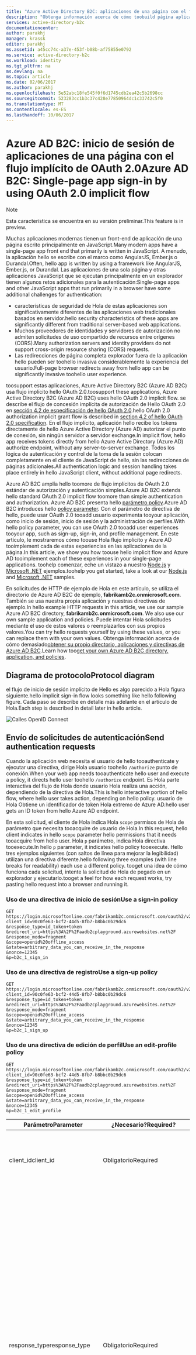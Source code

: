 ```yaml
---
title: "Azure Active Directory B2C: aplicaciones de una página con el flujo implícito | Microsoft Docs"
description: "Obtenga información acerca de cómo toobuild página aplicaciones directamente mediante el uso de OAuth 2.0 implícita fluyen con Azure Active Directory B2C."
services: active-directory-b2c
documentationcenter: 
author: parakhj
manager: krassk
editor: parakhj
ms.assetid: a45cc74c-a37e-453f-b08b-af75855e0792
ms.service: active-directory-b2c
ms.workload: identity
ms.tgt_pltfrm: na
ms.devlang: na
ms.topic: article
ms.date: 02/06/2017
ms.author: parakhj
ms.openlocfilehash: 5e52abc18fe545f0f6d1745cdb2ea42c5b2698cc
ms.sourcegitcommit: 523283cc1b3c37c428e77850964dc1c33742c5f0
ms.translationtype: MT
ms.contentlocale: es-ES
ms.lasthandoff: 10/06/2017
---
```

# <a name="azure-ad-b2c-single-page-app-sign-in-by-using-oauth-20-implicit-flow"></a><span data-ttu-id="51b66-103">Azure AD B2C: inicio de sesión de aplicaciones de una página con el flujo implícito de OAuth 2.0</span><span class="sxs-lookup"><span data-stu-id="51b66-103">Azure AD B2C: Single-page app sign-in by using OAuth 2.0 implicit flow</span></span>

> [!NOTE]
> <span data-ttu-id="51b66-104">Esta característica se encuentra en su versión preliminar.</span><span class="sxs-lookup"><span data-stu-id="51b66-104">This feature is in preview.</span></span>
> 

<span data-ttu-id="51b66-105">Muchas aplicaciones modernas tienen un front-end de aplicación de una página escrito principalmente en JavaScript.</span><span class="sxs-lookup"><span data-stu-id="51b66-105">Many modern apps have a single-page app front end that primarily is written in JavaScript.</span></span> <span data-ttu-id="51b66-106">A menudo, la aplicación hello se escribe con el marco como AngularJS, Ember.js o Durandal.</span><span class="sxs-lookup"><span data-stu-id="51b66-106">Often, hello app is written by using a framework like AngularJS, Ember.js, or Durandal.</span></span> <span data-ttu-id="51b66-107">Las aplicaciones de una sola página y otras aplicaciones JavaScript que se ejecutan principalmente en un explorador tienen algunos retos adicionales para la autenticación:</span><span class="sxs-lookup"><span data-stu-id="51b66-107">Single-page apps and other JavaScript apps that run primarily in a browser have some additional challenges for authentication:</span></span>

* <span data-ttu-id="51b66-108">características de seguridad de Hola de estas aplicaciones son significativamente diferentes de las aplicaciones web tradicionales basados en servidor.</span><span class="sxs-lookup"><span data-stu-id="51b66-108">hello security characteristics of these apps are significantly different from traditional server-based web applications.</span></span>
* <span data-ttu-id="51b66-109">Muchos proveedores de identidades y servidores de autorización no admiten solicitudes de uso compartido de recursos entre orígenes (CORS).</span><span class="sxs-lookup"><span data-stu-id="51b66-109">Many authorization servers and identity providers do not support cross-origin resource sharing (CORS) requests.</span></span>
* <span data-ttu-id="51b66-110">Las redirecciones de página completa explorador fuera de la aplicación hello pueden ser toohello invasiva considerablemente la experiencia del usuario.</span><span class="sxs-lookup"><span data-stu-id="51b66-110">Full-page browser redirects away from hello app can be significantly invasive toohello user experience.</span></span>

<span data-ttu-id="51b66-111">toosupport estas aplicaciones, Azure Active Directory B2C (Azure AD B2C) usa flujo implícito hello OAuth 2.0.</span><span class="sxs-lookup"><span data-stu-id="51b66-111">toosupport these applications, Azure Active Directory B2C (Azure AD B2C) uses hello OAuth 2.0 implicit flow.</span></span> <span data-ttu-id="51b66-112">se describe el flujo de concesión implícita de autorización de Hello OAuth 2.0 en [sección 4.2 de especificación de hello OAuth 2.0](http://tools.ietf.org/html/rfc6749).</span><span class="sxs-lookup"><span data-stu-id="51b66-112">hello OAuth 2.0 authorization implicit grant flow is described in [section 4.2 of hello OAuth 2.0 specification](http://tools.ietf.org/html/rfc6749).</span></span> <span data-ttu-id="51b66-113">En el flujo implícito, aplicación hello recibe los tokens directamente de hello Azure Active Directory (Azure AD) autorizar el punto de conexión, sin ningún servidor a servidor exchange.</span><span class="sxs-lookup"><span data-stu-id="51b66-113">In implicit flow, hello app receives tokens directly from hello Azure Active Directory (Azure AD) authorize endpoint, without any server-to-server exchange.</span></span> <span data-ttu-id="51b66-114">Todos los lógica de autenticación y control de la toma de la sesión colocan completamente en el cliente de JavaScript de hello, sin las redirecciones de páginas adicionales.</span><span class="sxs-lookup"><span data-stu-id="51b66-114">All authentication logic and session handling takes place entirely in hello JavaScript client, without additional page redirects.</span></span>

<span data-ttu-id="51b66-115">Azure AD B2C amplía hello toomore de flujo implícitos de OAuth 2.0 estándar de autorización y autenticación simples.</span><span class="sxs-lookup"><span data-stu-id="51b66-115">Azure AD B2C extends hello standard OAuth 2.0 implicit flow toomore than simple authentication and authorization.</span></span> <span data-ttu-id="51b66-116">Azure AD B2C presenta hello [parámetro policy](active-directory-b2c-reference-policies.md).</span><span class="sxs-lookup"><span data-stu-id="51b66-116">Azure AD B2C introduces hello [policy parameter](active-directory-b2c-reference-policies.md).</span></span> <span data-ttu-id="51b66-117">Con el parámetro de directiva de hello, puede usar OAuth 2.0 tooadd usuario experimenta tooyour aplicación, como inicio de sesión, inicio de sesión y la administración de perfiles.</span><span class="sxs-lookup"><span data-stu-id="51b66-117">With hello policy parameter, you can use OAuth 2.0 tooadd user experiences tooyour app, such as sign-up, sign-in, and profile management.</span></span> <span data-ttu-id="51b66-118">En este artículo, le mostraremos cómo toouse Hola flujo implícito y Azure AD tooimplement cada de estas experiencias en las aplicaciones de la página.</span><span class="sxs-lookup"><span data-stu-id="51b66-118">In this article, we show you how toouse hello implicit flow and Azure AD tooimplement each of these experiences in your single-page applications.</span></span> <span data-ttu-id="51b66-119">toohelp comenzar, eche un vistazo a nuestro [Node.js](https://github.com/Azure-Samples/active-directory-b2c-javascript-singlepageapp-nodejs-webapi) y [Microsoft .NET](https://github.com/Azure-Samples/active-directory-b2c-javascript-singlepageapp-dotnet-webapi) ejemplos.</span><span class="sxs-lookup"><span data-stu-id="51b66-119">toohelp you get started, take a look at our [Node.js](https://github.com/Azure-Samples/active-directory-b2c-javascript-singlepageapp-nodejs-webapi) and [Microsoft .NET](https://github.com/Azure-Samples/active-directory-b2c-javascript-singlepageapp-dotnet-webapi) samples.</span></span>

<span data-ttu-id="51b66-120">En solicitudes de HTTP de ejemplo de Hola en este artículo, se utiliza el directorio de Azure AD B2C de ejemplo, **fabrikamb2c.onmicrosoft.com**. También se usa nuestra propia aplicación y nuestras directivas de ejemplo.</span><span class="sxs-lookup"><span data-stu-id="51b66-120">In hello example HTTP requests in this article, we use our sample Azure AD B2C directory, **fabrikamb2c.onmicrosoft.com**. We also use our own sample application and policies.</span></span> <span data-ttu-id="51b66-121">Puede intentar Hola solicitudes mediante el uso de estos valores o reemplazarlos con sus propios valores.</span><span class="sxs-lookup"><span data-stu-id="51b66-121">You can try hello requests yourself by using these values, or you can replace them with your own values.</span></span>
<span data-ttu-id="51b66-122">Obtenga información acerca de cómo demasiado[obtener su propio directorio, aplicaciones y directivas de Azure AD B2C](#use-your-own-b2c-tenant).</span><span class="sxs-lookup"><span data-stu-id="51b66-122">Learn how too[get your own Azure AD B2C directory, application, and policies](#use-your-own-b2c-tenant).</span></span>


## <a name="protocol-diagram"></a><span data-ttu-id="51b66-123">Diagrama de protocolo</span><span class="sxs-lookup"><span data-stu-id="51b66-123">Protocol diagram</span></span>

<span data-ttu-id="51b66-124">el flujo de inicio de sesión implícito de Hello es algo parecido a Hola figura siguiente.</span><span class="sxs-lookup"><span data-stu-id="51b66-124">hello implicit sign-in flow looks something like hello following figure.</span></span> <span data-ttu-id="51b66-125">Cada paso se describe en detalle más adelante en el artículo de Hola.</span><span class="sxs-lookup"><span data-stu-id="51b66-125">Each step is described in detail later in hello article.</span></span>

![Calles OpenID Connect](../media/active-directory-v2-flows/convergence_scenarios_implicit.png)

## <a name="send-authentication-requests"></a><span data-ttu-id="51b66-127">Envío de solicitudes de autenticación</span><span class="sxs-lookup"><span data-stu-id="51b66-127">Send authentication requests</span></span>
<span data-ttu-id="51b66-128">Cuando la aplicación web necesita el usuario de hello tooauthenticate y ejecutar una directiva, dirige Hola usuario toohello `/authorize` punto de conexión.</span><span class="sxs-lookup"><span data-stu-id="51b66-128">When your web app needs tooauthenticate hello user and execute a policy, it directs hello user toohello `/authorize` endpoint.</span></span> <span data-ttu-id="51b66-129">Es Hola parte interactiva del flujo de Hola donde usuario Hola realiza una acción, dependiendo de la directiva de Hola.</span><span class="sxs-lookup"><span data-stu-id="51b66-129">This is hello interactive portion of hello flow, where hello user takes action, depending on hello policy.</span></span> <span data-ttu-id="51b66-130">usuario de Hola Obtiene un identificador de token Hola extremo de Azure AD.</span><span class="sxs-lookup"><span data-stu-id="51b66-130">hello user gets an ID token from hello Azure AD endpoint.</span></span>

<span data-ttu-id="51b66-131">En esta solicitud, el cliente de Hola indica Hola `scope` permisos de Hola de parámetro que necesita tooacquire de usuario de Hola.</span><span class="sxs-lookup"><span data-stu-id="51b66-131">In this request, hello client indicates in hello `scope` parameter hello permissions that it needs tooacquire from hello user.</span></span> <span data-ttu-id="51b66-132">Hola `p` parámetro, indica Hola directiva tooexecute.</span><span class="sxs-lookup"><span data-stu-id="51b66-132">In hello `p` parameter, it indicates hello policy tooexecute.</span></span> <span data-ttu-id="51b66-133">Hello tres ejemplos siguientes (con saltos de línea para mejorar la legibilidad) utilizan una directiva diferente.</span><span class="sxs-lookup"><span data-stu-id="51b66-133">hello following three examples (with line breaks for readability) each use a different policy.</span></span> <span data-ttu-id="51b66-134">tooget una idea de cómo funciona cada solicitud, intente la solicitud de Hola de pegado en un explorador y ejecutarlo.</span><span class="sxs-lookup"><span data-stu-id="51b66-134">tooget a feel for how each request works, try pasting hello request into a browser and running it.</span></span>

### <a name="use-a-sign-in-policy"></a><span data-ttu-id="51b66-135">Uso de una directiva de inicio de sesión</span><span class="sxs-lookup"><span data-stu-id="51b66-135">Use a sign-in policy</span></span>
```
GET https://login.microsoftonline.com/fabrikamb2c.onmicrosoft.com/oauth2/v2.0/authorize?
client_id=90c0fe63-bcf2-44d5-8fb7-b8bbc0b29dc6
&response_type=id_token+token
&redirect_uri=https%3A%2F%2Faadb2cplayground.azurewebsites.net%2F
&response_mode=fragment
&scope=openid%20offline_access
&state=arbitrary_data_you_can_receive_in_the_response
&nonce=12345
&p=b2c_1_sign_in
```

### <a name="use-a-sign-up-policy"></a><span data-ttu-id="51b66-136">Uso de una directiva de registro</span><span class="sxs-lookup"><span data-stu-id="51b66-136">Use a sign-up policy</span></span>
```
GET https://login.microsoftonline.com/fabrikamb2c.onmicrosoft.com/oauth2/v2.0/authorize?
client_id=90c0fe63-bcf2-44d5-8fb7-b8bbc0b29dc6
&response_type=id_token+token
&redirect_uri=https%3A%2F%2Faadb2cplayground.azurewebsites.net%2F
&response_mode=fragment
&scope=openid%20offline_access
&state=arbitrary_data_you_can_receive_in_the_response
&nonce=12345
&p=b2c_1_sign_up
```

### <a name="use-an-edit-profile-policy"></a><span data-ttu-id="51b66-137">Uso de una directiva de edición de perfil</span><span class="sxs-lookup"><span data-stu-id="51b66-137">Use an edit-profile policy</span></span>
```
GET https://login.microsoftonline.com/fabrikamb2c.onmicrosoft.com/oauth2/v2.0/authorize?
client_id=90c0fe63-bcf2-44d5-8fb7-b8bbc0b29dc6
&response_type=id_token+token
&redirect_uri=https%3A%2F%2Faadb2cplayground.azurewebsites.net%2F
&response_mode=fragment
&scope=openid%20offline_access
&state=arbitrary_data_you_can_receive_in_the_response
&nonce=12345
&p=b2c_1_edit_profile
```

| <span data-ttu-id="51b66-138">Parámetro</span><span class="sxs-lookup"><span data-stu-id="51b66-138">Parameter</span></span> | <span data-ttu-id="51b66-139">¿Necesario?</span><span class="sxs-lookup"><span data-stu-id="51b66-139">Required?</span></span> | <span data-ttu-id="51b66-140">Description</span><span class="sxs-lookup"><span data-stu-id="51b66-140">Description</span></span> |
| --- | --- | --- |
| <span data-ttu-id="51b66-141">client_id</span><span class="sxs-lookup"><span data-stu-id="51b66-141">client_id</span></span> |<span data-ttu-id="51b66-142">Obligatorio</span><span class="sxs-lookup"><span data-stu-id="51b66-142">Required</span></span> |<span data-ttu-id="51b66-143">Identificador de la aplicación Hello asignado tooyour aplicación Hola [portal de Azure](https://portal.azure.com).</span><span class="sxs-lookup"><span data-stu-id="51b66-143">hello application ID assigned tooyour app in hello [Azure portal](https://portal.azure.com).</span></span> |
| <span data-ttu-id="51b66-144">response_type</span><span class="sxs-lookup"><span data-stu-id="51b66-144">response_type</span></span> |<span data-ttu-id="51b66-145">Obligatorio</span><span class="sxs-lookup"><span data-stu-id="51b66-145">Required</span></span> |<span data-ttu-id="51b66-146">Debe incluir `id_token` para el inicio de sesión en OpenID Connect.</span><span class="sxs-lookup"><span data-stu-id="51b66-146">Must include `id_token` for OpenID Connect sign-in.</span></span> <span data-ttu-id="51b66-147">También puede incluir el tipo de respuesta de hello `token`.</span><span class="sxs-lookup"><span data-stu-id="51b66-147">It also can include hello response type `token`.</span></span> <span data-ttu-id="51b66-148">Si usa `token`, la aplicación puede recibir inmediatamente un token de acceso de hello autorizar el punto de conexión, sin realizar una segunda toohello solicitud extremo authorize.</span><span class="sxs-lookup"><span data-stu-id="51b66-148">If you use `token`, your app can immediately receive an access token from hello authorize endpoint, without making a second request toohello authorize endpoint.</span></span>  <span data-ttu-id="51b66-149">Si usas hello `token` tipo de respuesta, hello `scope` parámetro debe contener un ámbito que indica qué token de recurso tooissue Hola para.</span><span class="sxs-lookup"><span data-stu-id="51b66-149">If you use hello `token` response type, hello `scope` parameter must contain a scope that indicates which resource tooissue hello token for.</span></span> |
| <span data-ttu-id="51b66-150">redirect_uri</span><span class="sxs-lookup"><span data-stu-id="51b66-150">redirect_uri</span></span> |<span data-ttu-id="51b66-151">Recomendado</span><span class="sxs-lookup"><span data-stu-id="51b66-151">Recommended</span></span> |<span data-ttu-id="51b66-152">Hola URI de redireccionamiento de la aplicación, donde las respuestas de autenticación pueden ser enviadas y recibidas por la aplicación.</span><span class="sxs-lookup"><span data-stu-id="51b66-152">hello redirect URI of your app, where authentication responses can be sent and received by your app.</span></span> <span data-ttu-id="51b66-153">Debe coincidir exactamente con uno de redirección de hello URI que se ha registrado en el portal de hello, excepto en que debe ser codificados de dirección URL.</span><span class="sxs-lookup"><span data-stu-id="51b66-153">It must exactly match one of hello redirect URIs that you registered in hello portal, except that it must be URL-encoded.</span></span> |
| <span data-ttu-id="51b66-154">response_mode</span><span class="sxs-lookup"><span data-stu-id="51b66-154">response_mode</span></span> |<span data-ttu-id="51b66-155">Recomendado</span><span class="sxs-lookup"><span data-stu-id="51b66-155">Recommended</span></span> |<span data-ttu-id="51b66-156">Especifica el método toouse toosend Hola resultante token tooyour atrás aplicación hello.</span><span class="sxs-lookup"><span data-stu-id="51b66-156">Specifies hello method toouse toosend hello resulting token back tooyour app.</span></span>  <span data-ttu-id="51b66-157">Para los flujos implícitos, use `fragment`.</span><span class="sxs-lookup"><span data-stu-id="51b66-157">For implicit flows, use `fragment`.</span></span> |
| <span data-ttu-id="51b66-158">ámbito</span><span class="sxs-lookup"><span data-stu-id="51b66-158">scope</span></span> |<span data-ttu-id="51b66-159">Obligatorio</span><span class="sxs-lookup"><span data-stu-id="51b66-159">Required</span></span> |<span data-ttu-id="51b66-160">Una lista de ámbitos separada por espacios.</span><span class="sxs-lookup"><span data-stu-id="51b66-160">A space-separated list of scopes.</span></span> <span data-ttu-id="51b66-161">Un valor de ámbito único indica tooAzure AD tanto de los permisos de Hola que se ha solicitado.</span><span class="sxs-lookup"><span data-stu-id="51b66-161">A single scope value indicates tooAzure AD both of hello permissions that are being requested.</span></span> <span data-ttu-id="51b66-162">Hola `openid` ámbito indica una toosign permiso en los datos de usuario y get de hello acerca del usuario de hello en forma de Hola de tokens de identificador.</span><span class="sxs-lookup"><span data-stu-id="51b66-162">hello `openid` scope indicates a permission toosign in hello user and get data about hello user in hello form of ID tokens.</span></span> <span data-ttu-id="51b66-163">(Hablaremos sobre esto más adelante en el artículo de Hola.) Hola `offline_access` ámbito es opcional para las aplicaciones web.</span><span class="sxs-lookup"><span data-stu-id="51b66-163">(We'll talk about this more later in hello article.) hello `offline_access` scope is optional for web apps.</span></span> <span data-ttu-id="51b66-164">Indica que la aplicación necesita un token de actualización para tooresources de acceso de larga duración.</span><span class="sxs-lookup"><span data-stu-id="51b66-164">It indicates that your app needs a refresh token for long-lived access tooresources.</span></span> |
| <span data-ttu-id="51b66-165">state</span><span class="sxs-lookup"><span data-stu-id="51b66-165">state</span></span> |<span data-ttu-id="51b66-166">Recomendado</span><span class="sxs-lookup"><span data-stu-id="51b66-166">Recommended</span></span> |<span data-ttu-id="51b66-167">Un valor incluido en la solicitud de Hola que también se devuelve en la respuesta de token de Hola.</span><span class="sxs-lookup"><span data-stu-id="51b66-167">A value included in hello request that also is returned in hello token response.</span></span> <span data-ttu-id="51b66-168">Puede ser una cadena de contenido que desee toouse.</span><span class="sxs-lookup"><span data-stu-id="51b66-168">It can be a string of any content that you want toouse.</span></span> <span data-ttu-id="51b66-169">Por lo general, se usa un valor único, generado de forma aleatoria, ataques de falsificación de solicitud entre sitios tooprevent.</span><span class="sxs-lookup"><span data-stu-id="51b66-169">Usually, a randomly generated, unique value is used, tooprevent cross-site request forgery attacks.</span></span> <span data-ttu-id="51b66-170">Hello estado también es tooencode usa información acerca del estado del usuario de hello en la aplicación hello antes de que se ha producido la solicitud de autenticación de hello, al igual que la página de hello estuvieran en.</span><span class="sxs-lookup"><span data-stu-id="51b66-170">hello state is also used tooencode information about hello user's state in hello app before hello authentication request occurred, like hello page they were on.</span></span> |
| <span data-ttu-id="51b66-171">valor de seguridad</span><span class="sxs-lookup"><span data-stu-id="51b66-171">nonce</span></span> |<span data-ttu-id="51b66-172">Obligatorio</span><span class="sxs-lookup"><span data-stu-id="51b66-172">Required</span></span> |<span data-ttu-id="51b66-173">Un valor incluido en la solicitud de hello (generado por la aplicación hello) que se incluye en el token de identificador resultante de hello como una notificación.</span><span class="sxs-lookup"><span data-stu-id="51b66-173">A value included in hello request (generated by hello app) that is included in hello resulting ID token as a claim.</span></span> <span data-ttu-id="51b66-174">aplicación Hello, a continuación, puede comprobar que los ataques de reproducción de tokens de toomitigate este valor.</span><span class="sxs-lookup"><span data-stu-id="51b66-174">hello app can then verify this value toomitigate token replay attacks.</span></span> <span data-ttu-id="51b66-175">Por lo general, el valor de hello es una cadena aleatoria, única que puede ser utilizados tooidentify Hola origen de solicitud de Hola.</span><span class="sxs-lookup"><span data-stu-id="51b66-175">Usually, hello value is a randomized, unique string that can be used tooidentify hello origin of hello request.</span></span> |
| <span data-ttu-id="51b66-176">p</span><span class="sxs-lookup"><span data-stu-id="51b66-176">p</span></span> |<span data-ttu-id="51b66-177">Obligatorio</span><span class="sxs-lookup"><span data-stu-id="51b66-177">Required</span></span> |<span data-ttu-id="51b66-178">Hola tooexecute de directiva.</span><span class="sxs-lookup"><span data-stu-id="51b66-178">hello policy tooexecute.</span></span> <span data-ttu-id="51b66-179">Su Hola nombre de una directiva que se crea en el inquilino de Azure AD B2C.</span><span class="sxs-lookup"><span data-stu-id="51b66-179">It's hello name of a policy that is created in your Azure AD B2C tenant.</span></span> <span data-ttu-id="51b66-180">valor de nombre de directiva de Hello debe comenzar por **b2c\_1\_**.</span><span class="sxs-lookup"><span data-stu-id="51b66-180">hello policy name value should begin with **b2c\_1\_**.</span></span> <span data-ttu-id="51b66-181">Para obtener más información, vea [Directivas integradas de Azure AD B2C](active-directory-b2c-reference-policies.md).</span><span class="sxs-lookup"><span data-stu-id="51b66-181">For more information, see [Azure AD B2C built-in policies](active-directory-b2c-reference-policies.md).</span></span> |
| <span data-ttu-id="51b66-182">símbolo del sistema</span><span class="sxs-lookup"><span data-stu-id="51b66-182">prompt</span></span> |<span data-ttu-id="51b66-183">Opcional</span><span class="sxs-lookup"><span data-stu-id="51b66-183">Optional</span></span> |<span data-ttu-id="51b66-184">tipo de Hello de interacción del usuario que se necesita.</span><span class="sxs-lookup"><span data-stu-id="51b66-184">hello type of user interaction that's required.</span></span> <span data-ttu-id="51b66-185">Actualmente, Hola único valor válido es `login`.</span><span class="sxs-lookup"><span data-stu-id="51b66-185">Currently, hello only valid value is `login`.</span></span> <span data-ttu-id="51b66-186">Esto obliga a Hola usuario tooenter sus credenciales en esa solicitud.</span><span class="sxs-lookup"><span data-stu-id="51b66-186">This forces hello user tooenter their credentials on that request.</span></span> <span data-ttu-id="51b66-187">El inicio de sesión único no surtirá efecto.</span><span class="sxs-lookup"><span data-stu-id="51b66-187">Single sign-on will not take effect.</span></span> |

<span data-ttu-id="51b66-188">En este momento, usuario Hola se solicita el flujo de trabajo de la directiva de toocomplete Hola.</span><span class="sxs-lookup"><span data-stu-id="51b66-188">At this point, hello user is asked toocomplete hello policy's workflow.</span></span> <span data-ttu-id="51b66-189">Ello puede significar tener a usuario Hola escribir su nombre de usuario y una contraseña, inicio de sesión con una identidad de redes sociales, registrarse para el directorio de Hola o cualquier otro número de pasos.</span><span class="sxs-lookup"><span data-stu-id="51b66-189">This might involve hello user entering their username and password, signing in with a social identity, signing up for hello directory, or any other number of steps.</span></span> <span data-ttu-id="51b66-190">Las acciones del usuario dependen de cómo se define la directiva de Hola.</span><span class="sxs-lookup"><span data-stu-id="51b66-190">User actions depend on how hello policy is defined.</span></span>

<span data-ttu-id="51b66-191">Al finalizar usuario Hola directiva hello, Azure AD devuelve una aplicación de tooyour de respuesta al valor de Hola que utilizó para `redirect_uri`.</span><span class="sxs-lookup"><span data-stu-id="51b66-191">After hello user completes hello policy, Azure AD returns a response tooyour app at hello value you used for `redirect_uri`.</span></span> <span data-ttu-id="51b66-192">Se utiliza método hello especificado en hello `response_mode` parámetro.</span><span class="sxs-lookup"><span data-stu-id="51b66-192">It uses hello method specified in hello `response_mode` parameter.</span></span> <span data-ttu-id="51b66-193">respuesta de Hello es exactamente Hola mismo para cada uno de los escenarios de acción de usuario hello, independientemente de la directiva de Hola que se ejecutó.</span><span class="sxs-lookup"><span data-stu-id="51b66-193">hello response is exactly hello same for each of hello user action scenarios, independent of hello policy that was executed.</span></span>

### <a name="successful-response"></a><span data-ttu-id="51b66-194">Respuesta correcta</span><span class="sxs-lookup"><span data-stu-id="51b66-194">Successful response</span></span>
<span data-ttu-id="51b66-195">Una respuesta correcta que utiliza `response_mode=fragment` y `response_type=id_token+token` siguiente hello, saltos de línea por legibilidad aspecto:</span><span class="sxs-lookup"><span data-stu-id="51b66-195">A successful response that uses `response_mode=fragment` and `response_type=id_token+token` looks like hello following, with line breaks for legibility:</span></span>

```
GET https://aadb2cplayground.azurewebsites.net/#
access_token=eyJ0eXAiOiJKV1QiLCJhbGciOiJSUzI1NiIsIng1dCI6Ik5HVEZ2ZEstZnl0aEV1Q...
&token_type=Bearer
&expires_in=3599
&scope="90c0fe63-bcf2-44d5-8fb7-b8bbc0b29dc6 offline_access",
&id_token=eyJ0eXAiOiJKV1QiLCJhbGciOiJSUzI1NiIsIng1dCI6Ik5HVEZ2ZEstZnl0aEV1Q...
&state=arbitrary_data_you_sent_earlier
```

| <span data-ttu-id="51b66-196">Parámetro</span><span class="sxs-lookup"><span data-stu-id="51b66-196">Parameter</span></span> | <span data-ttu-id="51b66-197">Description</span><span class="sxs-lookup"><span data-stu-id="51b66-197">Description</span></span> |
| --- | --- |
| <span data-ttu-id="51b66-198">access_token</span><span class="sxs-lookup"><span data-stu-id="51b66-198">access_token</span></span> |<span data-ttu-id="51b66-199">token de acceso de Hola que Hola aplicación solicitada.</span><span class="sxs-lookup"><span data-stu-id="51b66-199">hello access token that hello app requested.</span></span>  <span data-ttu-id="51b66-200">token de acceso de Hello no se debe descodificar o inspeccionar en caso contrario.</span><span class="sxs-lookup"><span data-stu-id="51b66-200">hello access token should not be decoded or otherwise inspected.</span></span> <span data-ttu-id="51b66-201">Puede tratarse como una cadena opaca.</span><span class="sxs-lookup"><span data-stu-id="51b66-201">It can be treated as an opaque string.</span></span> |
| <span data-ttu-id="51b66-202">token_type</span><span class="sxs-lookup"><span data-stu-id="51b66-202">token_type</span></span> |<span data-ttu-id="51b66-203">valor de tipo de token de Hola.</span><span class="sxs-lookup"><span data-stu-id="51b66-203">hello token type value.</span></span> <span data-ttu-id="51b66-204">Hola solo escriba que admite Azure AD es portador.</span><span class="sxs-lookup"><span data-stu-id="51b66-204">hello only type that Azure AD supports is Bearer.</span></span> |
| <span data-ttu-id="51b66-205">expires_in</span><span class="sxs-lookup"><span data-stu-id="51b66-205">expires_in</span></span> |<span data-ttu-id="51b66-206">Hola longitud de tiempo que Hola token de acceso es válida (en segundos).</span><span class="sxs-lookup"><span data-stu-id="51b66-206">hello length of time that hello access token is valid (in seconds).</span></span> |
| <span data-ttu-id="51b66-207">ámbito</span><span class="sxs-lookup"><span data-stu-id="51b66-207">scope</span></span> |<span data-ttu-id="51b66-208">ámbitos de Hola Hola token es válido para.</span><span class="sxs-lookup"><span data-stu-id="51b66-208">hello scopes that hello token is valid for.</span></span> <span data-ttu-id="51b66-209">También puede utilizar tokens de toocache ámbitos para su uso posterior.</span><span class="sxs-lookup"><span data-stu-id="51b66-209">You also can use scopes toocache tokens for later use.</span></span> |
| <span data-ttu-id="51b66-210">ID_token</span><span class="sxs-lookup"><span data-stu-id="51b66-210">id_token</span></span> |<span data-ttu-id="51b66-211">Hello Id. de símbolo (token) que solicita la aplicación hello.</span><span class="sxs-lookup"><span data-stu-id="51b66-211">hello ID token that hello app requested.</span></span> <span data-ttu-id="51b66-212">Puede usar identidad de usuario de hello identificador tooverify token hello y empezar una sesión de usuario de Hola.</span><span class="sxs-lookup"><span data-stu-id="51b66-212">You can use hello ID token tooverify hello user's identity and begin a session with hello user.</span></span> <span data-ttu-id="51b66-213">Para obtener más información sobre los tokens de identificador y su contenido, vea hello [referencia del token de Azure AD B2C](active-directory-b2c-reference-tokens.md).</span><span class="sxs-lookup"><span data-stu-id="51b66-213">For more information about ID tokens and their contents, see hello [Azure AD B2C token reference](active-directory-b2c-reference-tokens.md).</span></span> |
| <span data-ttu-id="51b66-214">state</span><span class="sxs-lookup"><span data-stu-id="51b66-214">state</span></span> |<span data-ttu-id="51b66-215">Si un `state` parámetro se incluye en la solicitud de hello, hello mismo valor aparecerán en la respuesta de Hola.</span><span class="sxs-lookup"><span data-stu-id="51b66-215">If a `state` parameter is included in hello request, hello same value should appear in hello response.</span></span> <span data-ttu-id="51b66-216">Hello aplicación debe comprobar que hello `state` valores de hello solicitud y respuesta son idénticos.</span><span class="sxs-lookup"><span data-stu-id="51b66-216">hello app should verify that hello `state` values in hello request and response are identical.</span></span> |

### <a name="error-response"></a><span data-ttu-id="51b66-217">Respuesta de error</span><span class="sxs-lookup"><span data-stu-id="51b66-217">Error response</span></span>
<span data-ttu-id="51b66-218">Las respuestas de error también se pueden enviar toohello el URI de redireccionamiento para que hello aplicación pueda controlarlos adecuadamente:</span><span class="sxs-lookup"><span data-stu-id="51b66-218">Error responses also can be sent toohello redirect URI so that hello app can handle them appropriately:</span></span>

```
GET https://aadb2cplayground.azurewebsites.net/#
error=access_denied
&error_description=the+user+canceled+the+authentication
&state=arbitrary_data_you_can_receive_in_the_response
```

| <span data-ttu-id="51b66-219">Parámetro</span><span class="sxs-lookup"><span data-stu-id="51b66-219">Parameter</span></span> | <span data-ttu-id="51b66-220">Description</span><span class="sxs-lookup"><span data-stu-id="51b66-220">Description</span></span> |
| --- | --- |
| <span data-ttu-id="51b66-221">error</span><span class="sxs-lookup"><span data-stu-id="51b66-221">error</span></span> |<span data-ttu-id="51b66-222">Una cadena de código de error usa tooclassify tipos de errores que se producen.</span><span class="sxs-lookup"><span data-stu-id="51b66-222">An error code string used tooclassify types of errors that occur.</span></span> <span data-ttu-id="51b66-223">También puede utilizar el código de error de hello para el control de errores.</span><span class="sxs-lookup"><span data-stu-id="51b66-223">You also can use hello error code for error handling.</span></span> |
| <span data-ttu-id="51b66-224">error_description</span><span class="sxs-lookup"><span data-stu-id="51b66-224">error_description</span></span> |<span data-ttu-id="51b66-225">Un mensaje de error específico que puede ayudarle a identificar la causa de raíz de Hola de un error de autenticación.</span><span class="sxs-lookup"><span data-stu-id="51b66-225">A specific error message that can help you identify hello root cause of an authentication error.</span></span> |
| <span data-ttu-id="51b66-226">state</span><span class="sxs-lookup"><span data-stu-id="51b66-226">state</span></span> |<span data-ttu-id="51b66-227">Consulte la descripción completa de Hola Hola tabla anterior.</span><span class="sxs-lookup"><span data-stu-id="51b66-227">See hello full description in hello preceding table.</span></span> <span data-ttu-id="51b66-228">Si un `state` parámetro se incluye en la solicitud de hello, hello mismo valor aparecerán en la respuesta de Hola.</span><span class="sxs-lookup"><span data-stu-id="51b66-228">If a `state` parameter is included in hello request, hello same value should appear in hello response.</span></span> <span data-ttu-id="51b66-229">Hello aplicación debe comprobar que hello `state` valores de hello solicitud y respuesta son idénticos.</span><span class="sxs-lookup"><span data-stu-id="51b66-229">hello app should verify that hello `state` values in hello request and response are identical.</span></span>|

## <a name="validate-hello-id-token"></a><span data-ttu-id="51b66-230">Validar el token del identificador hello</span><span class="sxs-lookup"><span data-stu-id="51b66-230">Validate hello ID token</span></span>
<span data-ttu-id="51b66-231">Recibir un identificador de token no es suficiente usuario de hello tooauthenticate.</span><span class="sxs-lookup"><span data-stu-id="51b66-231">Receiving an ID token is not enough tooauthenticate hello user.</span></span> <span data-ttu-id="51b66-232">Debe validar la firma del token de Id. de Hola y comprobar las notificaciones de Hola de token de hello según los requisitos de la aplicación.</span><span class="sxs-lookup"><span data-stu-id="51b66-232">You must validate hello ID token's signature, and verify hello claims in hello token per your app's requirements.</span></span> <span data-ttu-id="51b66-233">Usa Azure AD B2C [Tokens de Web JSON (Jwt)](http://self-issued.info/docs/draft-ietf-oauth-json-web-token.html) y públicos tokens toosign de criptografía de clave y compruebe que son válidos.</span><span class="sxs-lookup"><span data-stu-id="51b66-233">Azure AD B2C uses [JSON Web Tokens (JWTs)](http://self-issued.info/docs/draft-ietf-oauth-json-web-token.html) and public key cryptography toosign tokens and verify that they are valid.</span></span>

<span data-ttu-id="51b66-234">Existen muchas bibliotecas de código abierto para validar los Jwt, según el lenguaje de hello prefiere toouse.</span><span class="sxs-lookup"><span data-stu-id="51b66-234">Many open-source libraries are available for validating JWTs, depending on hello language you prefer toouse.</span></span> <span data-ttu-id="51b66-235">Considere la posibilidad de explorar las bibliotecas de código abierto disponibles, en lugar de implementar su propia lógica de validación.</span><span class="sxs-lookup"><span data-stu-id="51b66-235">Consider exploring available open-source libraries rather than implementing your own validation logic.</span></span> <span data-ttu-id="51b66-236">Puede utilizar información de hello en toohelp de este artículo aprenderá cómo tooproperly utilizar dichas bibliotecas.</span><span class="sxs-lookup"><span data-stu-id="51b66-236">You can use hello information in this article toohelp you learn how tooproperly use those libraries.</span></span>

<span data-ttu-id="51b66-237">Azure AD B2C tiene un punto de conexión de metadatos OpenID Connect.</span><span class="sxs-lookup"><span data-stu-id="51b66-237">Azure AD B2C has an OpenID Connect metadata endpoint.</span></span> <span data-ttu-id="51b66-238">Una aplicación puede utilizar la información de toofetch de punto de conexión de hello sobre Azure AD B2C en tiempo de ejecución.</span><span class="sxs-lookup"><span data-stu-id="51b66-238">An app can use hello endpoint toofetch information about Azure AD B2C at runtime.</span></span> <span data-ttu-id="51b66-239">En esta información se incluyen los extremos, los contenidos del token y las claves de firma de los token.</span><span class="sxs-lookup"><span data-stu-id="51b66-239">This information includes endpoints, token contents, and token signing keys.</span></span> <span data-ttu-id="51b66-240">Hay un documento de metadatos JSON para cada directiva en su inquilino de Azure AD B2C.</span><span class="sxs-lookup"><span data-stu-id="51b66-240">There is a JSON metadata document for each policy in your Azure AD B2C tenant.</span></span> <span data-ttu-id="51b66-241">Por ejemplo, el documento de metadatos de hello para la directiva de b2c_1_sign_in hello en el inquilino de hello fabrikamb2c.onmicrosoft.com se encuentra en:</span><span class="sxs-lookup"><span data-stu-id="51b66-241">For example, hello metadata document for hello b2c_1_sign_in policy in hello fabrikamb2c.onmicrosoft.com tenant is located at:</span></span>

`https://login.microsoftonline.com/fabrikamb2c.onmicrosoft.com/v2.0/.well-known/openid-configuration?p=b2c_1_sign_in`

<span data-ttu-id="51b66-242">Una de las propiedades de Hola de este documento de configuración es hello `jwks_uri`.</span><span class="sxs-lookup"><span data-stu-id="51b66-242">One of hello properties of this configuration document is hello `jwks_uri`.</span></span> <span data-ttu-id="51b66-243">valor de Hola para hello sería la misma directiva:</span><span class="sxs-lookup"><span data-stu-id="51b66-243">hello value for hello same policy would be:</span></span>

`https://login.microsoftonline.com/fabrikamb2c.onmicrosoft.com/discovery/v2.0/keys?p=b2c_1_sign_in`

<span data-ttu-id="51b66-244">toodetermine qué directiva era toosign usa un identificador de token (y donde toofetch Hola metadatos de), tiene dos opciones.</span><span class="sxs-lookup"><span data-stu-id="51b66-244">toodetermine which policy was used toosign an ID token (and where toofetch hello metadata from), you have two options.</span></span> <span data-ttu-id="51b66-245">En primer lugar, se incluye el nombre de la directiva de Hola Hola `acr` de notificación en `id_token`.</span><span class="sxs-lookup"><span data-stu-id="51b66-245">First, hello policy name is included in hello `acr` claim in `id_token`.</span></span> <span data-ttu-id="51b66-246">Para obtener información acerca de cómo tooparse Hola notificaciones desde un identificador de token, consulte hello [referencia del token de Azure AD B2C](active-directory-b2c-reference-tokens.md).</span><span class="sxs-lookup"><span data-stu-id="51b66-246">For information about how tooparse hello claims from an ID token, see hello [Azure AD B2C token reference](active-directory-b2c-reference-tokens.md).</span></span> <span data-ttu-id="51b66-247">La otra opción es la directiva de hello tooencode en valor de Hola de hello `state` parámetro cuando se emite la solicitud de saludo.</span><span class="sxs-lookup"><span data-stu-id="51b66-247">Your other option is tooencode hello policy in hello value of hello `state` parameter when you issue hello request.</span></span> <span data-ttu-id="51b66-248">A continuación, descodificar hello `state` toodetermine parámetro directiva que se utilizó.</span><span class="sxs-lookup"><span data-stu-id="51b66-248">Then, decode hello `state` parameter toodetermine which policy was used.</span></span> <span data-ttu-id="51b66-249">Cualquiera de estos métodos es válido.</span><span class="sxs-lookup"><span data-stu-id="51b66-249">Either method is valid.</span></span>

<span data-ttu-id="51b66-250">Una vez que haya adquirido el documento de metadatos de hello del extremo de metadatos de OpenID Connect de hello, puede usar Hola RSA-256 claves públicas (que se encuentra en este extremo) toovalidate Hola firma de token de Id. de Hola.</span><span class="sxs-lookup"><span data-stu-id="51b66-250">After you've acquired hello metadata document from hello OpenID Connect metadata endpoint, you can use hello RSA-256 public keys (located at this endpoint) toovalidate hello signature of hello ID token.</span></span> <span data-ttu-id="51b66-251">Podría haber varias claves enumeradas en este punto de conexión en cualquier momento, cada una identificada con una `kid`.</span><span class="sxs-lookup"><span data-stu-id="51b66-251">There might be multiple keys listed at this endpoint at any given time, each identified by a `kid`.</span></span> <span data-ttu-id="51b66-252">encabezado de Hola de `id_token` también contiene un `kid` de notificación.</span><span class="sxs-lookup"><span data-stu-id="51b66-252">hello header of `id_token` also contains a `kid` claim.</span></span> <span data-ttu-id="51b66-253">Indica cuál de estas claves era el token del identificador hello toosign usado.</span><span class="sxs-lookup"><span data-stu-id="51b66-253">It indicates which of these keys was used toosign hello ID token.</span></span> <span data-ttu-id="51b66-254">Para obtener más información, aprender a [validar los tokens](active-directory-b2c-reference-tokens.md#token-validation), vea hello [referencia del token de Azure AD B2C](active-directory-b2c-reference-tokens.md).</span><span class="sxs-lookup"><span data-stu-id="51b66-254">For more information, including learning about [validating tokens](active-directory-b2c-reference-tokens.md#token-validation), see hello [Azure AD B2C token reference](active-directory-b2c-reference-tokens.md).</span></span>
<!--TODO: Improve hello information on this-->

<span data-ttu-id="51b66-255">Después de validar la firma de Hola de token de Id. de hello, varias notificaciones requieran comprobación.</span><span class="sxs-lookup"><span data-stu-id="51b66-255">After you validate hello signature of hello ID token, several claims require verification.</span></span> <span data-ttu-id="51b66-256">Por ejemplo:</span><span class="sxs-lookup"><span data-stu-id="51b66-256">For example:</span></span>

* <span data-ttu-id="51b66-257">Validar hello `nonce` tooprevent ataques de reproducción de tokens de notificaciones.</span><span class="sxs-lookup"><span data-stu-id="51b66-257">Validate hello `nonce` claim tooprevent token replay attacks.</span></span> <span data-ttu-id="51b66-258">Su valor debe ser lo que hayas especificado en una solicitud de inicio de sesión Hola.</span><span class="sxs-lookup"><span data-stu-id="51b66-258">Its value should be what you specified in hello sign-in request.</span></span>
* <span data-ttu-id="51b66-259">Validar hello `aud` tooensure que Hola identificador de token haya sido emitido para la aplicación de notificaciones.</span><span class="sxs-lookup"><span data-stu-id="51b66-259">Validate hello `aud` claim tooensure that hello ID token was issued for your app.</span></span> <span data-ttu-id="51b66-260">Su valor debe ser el identificador de la aplicación hello de la aplicación.</span><span class="sxs-lookup"><span data-stu-id="51b66-260">Its value should be hello application ID of your app.</span></span>
* <span data-ttu-id="51b66-261">Validar hello `iat` y `exp` notificaciones tooensure que Hola identificador de token no ha expirado.</span><span class="sxs-lookup"><span data-stu-id="51b66-261">Validate hello `iat` and `exp` claims tooensure that hello ID token has not expired.</span></span>

<span data-ttu-id="51b66-262">Varias validaciones más que se deben realizar se describen en detalle en hello [especificación de OpenID conectarse Core](http://openid.net/specs/openid-connect-core-1_0.html). Puede que le interese toovalidate notificaciones adicionales, según el escenario.</span><span class="sxs-lookup"><span data-stu-id="51b66-262">Several more validations that you should perform are described in detail in hello [OpenID Connect Core Spec](http://openid.net/specs/openid-connect-core-1_0.html). You might also want toovalidate additional claims, depending on your scenario.</span></span> <span data-ttu-id="51b66-263">Algunas validaciones comunes incluyen:</span><span class="sxs-lookup"><span data-stu-id="51b66-263">Some common validations include:</span></span>

* <span data-ttu-id="51b66-264">Garantizar ese usuario de Hola o la organización ha registrado para la aplicación hello.</span><span class="sxs-lookup"><span data-stu-id="51b66-264">Ensuring that hello user or organization has signed up for hello app.</span></span>
* <span data-ttu-id="51b66-265">Asegurarse de que el usuario hello tiene la autorización adecuada y privilegios.</span><span class="sxs-lookup"><span data-stu-id="51b66-265">Ensuring that hello user has proper authorization and privileges.</span></span>
* <span data-ttu-id="51b66-266">Asegurarse de que se haya producido un determinado nivel de autenticación, como al usar Azure Multi-Factor Authentication.</span><span class="sxs-lookup"><span data-stu-id="51b66-266">Ensuring that a certain strength of authentication has occurred, such as by using Azure Multi-Factor Authentication.</span></span>

<span data-ttu-id="51b66-267">Para obtener más información sobre notificaciones de hello en un identificador de token, consulte hello [referencia del token de Azure AD B2C](active-directory-b2c-reference-tokens.md).</span><span class="sxs-lookup"><span data-stu-id="51b66-267">For more information about hello claims in an ID token, see hello [Azure AD B2C token reference](active-directory-b2c-reference-tokens.md).</span></span>

<span data-ttu-id="51b66-268">Después de haber validado por completo el token del identificador hello, puede comenzar una sesión por usuario de Hola.</span><span class="sxs-lookup"><span data-stu-id="51b66-268">After you have completely validated hello ID token, you can begin a session with hello user.</span></span> <span data-ttu-id="51b66-269">En la aplicación, utilizar notificaciones de hello en información de símbolo (token) tooobtain de Id. de hello acerca del usuario de Hola.</span><span class="sxs-lookup"><span data-stu-id="51b66-269">In your app, use hello claims in hello ID token tooobtain information about hello user.</span></span> <span data-ttu-id="51b66-270">Esta información puede usarse para su visualización, registros, autorizaciones, etc.</span><span class="sxs-lookup"><span data-stu-id="51b66-270">This information can be used for display, records, authorization, and so on.</span></span>

## <a name="get-access-tokens"></a><span data-ttu-id="51b66-271">Obtención de tokens de acceso</span><span class="sxs-lookup"><span data-stu-id="51b66-271">Get access tokens</span></span>
<span data-ttu-id="51b66-272">Si lo único que hello es su toodo de necesidades de las aplicaciones web ejecuta las directivas, puede omitir Hola siguientes secciones.</span><span class="sxs-lookup"><span data-stu-id="51b66-272">If hello only thing your web apps needs toodo is execute policies, you can skip hello next few sections.</span></span> <span data-ttu-id="51b66-273">información de Hello en hello siguientes secciones es aplicable solo tooweb las aplicaciones que necesitan toomake autenticado llamadas tooa web API, y que están protegidos por Azure AD B2C.</span><span class="sxs-lookup"><span data-stu-id="51b66-273">hello information in hello following sections are applicable only tooweb apps that need toomake authenticated calls tooa web API, and which are protected by Azure AD B2C.</span></span>

<span data-ttu-id="51b66-274">Ahora que has iniciado la sesión de usuario hello en tooyour página aplicación, puede obtener tokens de acceso web que realiza la llamada API que están protegidas por Azure AD.</span><span class="sxs-lookup"><span data-stu-id="51b66-274">Now that you've signed hello user in tooyour single-page app, you can get access tokens for calling web APIs that are secured by Azure AD.</span></span> <span data-ttu-id="51b66-275">Incluso si ya ha recibido un token mediante el uso de hello `token` tipo de respuesta, puede utilizar los tokens de tooacquire de este método para obtener recursos adicionales sin redirigir toosign de usuario de Hola de nuevo.</span><span class="sxs-lookup"><span data-stu-id="51b66-275">Even if you have already received a token by using hello `token` response type, you can use this method tooacquire tokens for additional resources without redirecting hello user toosign in again.</span></span>

<span data-ttu-id="51b66-276">En un flujo de aplicación web típica, podría hacer esto mediante la realización de una solicitud toohello `/token` punto de conexión.</span><span class="sxs-lookup"><span data-stu-id="51b66-276">In a typical web app flow, you would do this by making a request toohello `/token` endpoint.</span></span>  <span data-ttu-id="51b66-277">Sin embargo, el punto de conexión de hello no compatibilidad con CORS las solicitudes, para realizar AJAX llamadas tooget y tokens de actualización no es una opción.</span><span class="sxs-lookup"><span data-stu-id="51b66-277">However, hello endpoint does not support CORS requests, so making AJAX calls tooget and refresh tokens is not an option.</span></span> <span data-ttu-id="51b66-278">En su lugar, puede usar flujo implícito de hello en un oculto HTML iframe elemento tooget nuevos tokens para otras API web.</span><span class="sxs-lookup"><span data-stu-id="51b66-278">Instead, you can use hello implicit flow in a hidden HTML iframe element tooget new tokens for other web APIs.</span></span> <span data-ttu-id="51b66-279">Aquí se muestra un ejemplo, con saltos de línea por motivos de legibilidad:</span><span class="sxs-lookup"><span data-stu-id="51b66-279">Here's an example, with line breaks for legibility:</span></span>

```

https://login.microsoftonline.com/fabrikamb2c.onmicrosoft.com/oauth2/v2.0/authorize?
client_id=90c0fe63-bcf2-44d5-8fb7-b8bbc0b29dc6
&response_type=token
&redirect_uri=https%3A%2F%2Faadb2cplayground.azurewebsites.net%2F
&scope=https%3A%2F%2Fapi.contoso.com%2Ftasks.read
&response_mode=fragment
&state=arbitrary_data_you_can_receive_in_the_response
&nonce=12345
&prompt=none
&domain_hint=organizations
&login_hint=myuser@mycompany.com
&p=b2c_1_sign_in
```

| <span data-ttu-id="51b66-280">Parámetro</span><span class="sxs-lookup"><span data-stu-id="51b66-280">Parameter</span></span> | <span data-ttu-id="51b66-281">¿Necesario?</span><span class="sxs-lookup"><span data-stu-id="51b66-281">Required?</span></span> | <span data-ttu-id="51b66-282">Description</span><span class="sxs-lookup"><span data-stu-id="51b66-282">Description</span></span> |
| --- | --- | --- |
| <span data-ttu-id="51b66-283">client_id</span><span class="sxs-lookup"><span data-stu-id="51b66-283">client_id</span></span> |<span data-ttu-id="51b66-284">Obligatorio</span><span class="sxs-lookup"><span data-stu-id="51b66-284">Required</span></span> |<span data-ttu-id="51b66-285">Identificador de la aplicación Hello asignado tooyour aplicación Hola [portal de Azure](https://portal.azure.com).</span><span class="sxs-lookup"><span data-stu-id="51b66-285">hello application ID assigned tooyour app in hello [Azure portal](https://portal.azure.com).</span></span> |
| <span data-ttu-id="51b66-286">response_type</span><span class="sxs-lookup"><span data-stu-id="51b66-286">response_type</span></span> |<span data-ttu-id="51b66-287">Obligatorio</span><span class="sxs-lookup"><span data-stu-id="51b66-287">Required</span></span> |<span data-ttu-id="51b66-288">Debe incluir `id_token` para el inicio de sesión en OpenID Connect.</span><span class="sxs-lookup"><span data-stu-id="51b66-288">Must include `id_token` for OpenID Connect sign-in.</span></span>  <span data-ttu-id="51b66-289">También puede incluir el tipo de respuesta de hello `token`.</span><span class="sxs-lookup"><span data-stu-id="51b66-289">It might also include hello response type `token`.</span></span> <span data-ttu-id="51b66-290">Si utiliza `token` en este caso, la aplicación inmediatamente puede recibir un token de acceso de hello autorizar el punto de conexión, sin realizar una segunda toohello solicitud extremo authorize.</span><span class="sxs-lookup"><span data-stu-id="51b66-290">If you use `token` here, your app can immediately receive an access token from hello authorize endpoint, without making a second request toohello authorize endpoint.</span></span> <span data-ttu-id="51b66-291">Si usas hello `token` tipo de respuesta, hello `scope` parámetro debe contener un ámbito que indica qué token de recurso tooissue Hola para.</span><span class="sxs-lookup"><span data-stu-id="51b66-291">If you use hello `token` response type, hello `scope` parameter must contain a scope that indicates which resource tooissue hello token for.</span></span> |
| <span data-ttu-id="51b66-292">redirect_uri</span><span class="sxs-lookup"><span data-stu-id="51b66-292">redirect_uri</span></span> |<span data-ttu-id="51b66-293">Recomendado</span><span class="sxs-lookup"><span data-stu-id="51b66-293">Recommended</span></span> |<span data-ttu-id="51b66-294">Hola URI de redireccionamiento de la aplicación, donde las respuestas de autenticación pueden ser enviadas y recibidas por la aplicación.</span><span class="sxs-lookup"><span data-stu-id="51b66-294">hello redirect URI of your app, where authentication responses can be sent and received by your app.</span></span> <span data-ttu-id="51b66-295">Debe coincidir exactamente con uno de redirección de hello URI que registró en el portal de hello, excepto en que debe ser codificados de dirección URL.</span><span class="sxs-lookup"><span data-stu-id="51b66-295">It must exactly match one of hello redirect URIs you registered in hello portal, except that it must be URL-encoded.</span></span> |
| <span data-ttu-id="51b66-296">ámbito</span><span class="sxs-lookup"><span data-stu-id="51b66-296">scope</span></span> |<span data-ttu-id="51b66-297">Obligatorio</span><span class="sxs-lookup"><span data-stu-id="51b66-297">Required</span></span> |<span data-ttu-id="51b66-298">Una lista de ámbitos separada por espacios.</span><span class="sxs-lookup"><span data-stu-id="51b66-298">A space-separated list of scopes.</span></span>  <span data-ttu-id="51b66-299">Para obtener los tokens, incluir todos los ámbitos que necesite para el recurso de hello prevista.</span><span class="sxs-lookup"><span data-stu-id="51b66-299">For getting tokens, include all scopes that you require for hello intended resource.</span></span> |
| <span data-ttu-id="51b66-300">response_mode</span><span class="sxs-lookup"><span data-stu-id="51b66-300">response_mode</span></span> |<span data-ttu-id="51b66-301">Recomendado</span><span class="sxs-lookup"><span data-stu-id="51b66-301">Recommended</span></span> |<span data-ttu-id="51b66-302">Especifica el método de Hola que es usado toosend Hola resultante token tooyour atrás aplicación.</span><span class="sxs-lookup"><span data-stu-id="51b66-302">Specifies hello method that is used toosend hello resulting token back tooyour app.</span></span>  <span data-ttu-id="51b66-303">Puede ser `query`, `form_post` o `fragment`.</span><span class="sxs-lookup"><span data-stu-id="51b66-303">Can be `query`, `form_post`, or `fragment`.</span></span> |
| <span data-ttu-id="51b66-304">state</span><span class="sxs-lookup"><span data-stu-id="51b66-304">state</span></span> |<span data-ttu-id="51b66-305">Recomendado</span><span class="sxs-lookup"><span data-stu-id="51b66-305">Recommended</span></span> |<span data-ttu-id="51b66-306">Un valor incluido en la solicitud de Hola que se devuelve en la respuesta de token de Hola.</span><span class="sxs-lookup"><span data-stu-id="51b66-306">A value included in hello request that is returned in hello token response.</span></span>  <span data-ttu-id="51b66-307">Puede ser una cadena de contenido que desee toouse.</span><span class="sxs-lookup"><span data-stu-id="51b66-307">It can be a string of any content that you want toouse.</span></span>  <span data-ttu-id="51b66-308">Por lo general, se usa un valor único, generado de forma aleatoria, ataques de falsificación de solicitud entre sitios tooprevent.</span><span class="sxs-lookup"><span data-stu-id="51b66-308">Usually, a randomly generated, unique value is used, tooprevent cross-site request forgery attacks.</span></span>  <span data-ttu-id="51b66-309">estado de Hello también es tooencode usa información acerca del estado del usuario de hello en la aplicación hello antes de que se produjo la solicitud de autenticación de Hola.</span><span class="sxs-lookup"><span data-stu-id="51b66-309">hello state also is used tooencode information about hello user's state in hello app before hello authentication request occurred.</span></span> <span data-ttu-id="51b66-310">Por ejemplo, el usuario de Hola de página o la vista de Hola estaba en.</span><span class="sxs-lookup"><span data-stu-id="51b66-310">For example, hello page or view hello user was on.</span></span> |
| <span data-ttu-id="51b66-311">valor de seguridad</span><span class="sxs-lookup"><span data-stu-id="51b66-311">nonce</span></span> |<span data-ttu-id="51b66-312">Obligatorio</span><span class="sxs-lookup"><span data-stu-id="51b66-312">Required</span></span> |<span data-ttu-id="51b66-313">Un valor incluido en solicitud de hello, generado por la aplicación hello, que se incluye en el token de identificador resultante de hello como una notificación.</span><span class="sxs-lookup"><span data-stu-id="51b66-313">A value included in hello request, generated by hello app, that is included in hello resulting ID token as a claim.</span></span>  <span data-ttu-id="51b66-314">aplicación Hello, a continuación, puede comprobar que los ataques de reproducción de tokens de toomitigate este valor.</span><span class="sxs-lookup"><span data-stu-id="51b66-314">hello app can then verify this value toomitigate token replay attacks.</span></span> <span data-ttu-id="51b66-315">Por lo general, valor de hello es una cadena aleatoria única que identifica el origen de saludo de solicitud de saludo.</span><span class="sxs-lookup"><span data-stu-id="51b66-315">Usually, hello value is a randomized, unique string that identifies hello origin of hello request.</span></span> |
| <span data-ttu-id="51b66-316">símbolo del sistema</span><span class="sxs-lookup"><span data-stu-id="51b66-316">prompt</span></span> |<span data-ttu-id="51b66-317">Obligatorio</span><span class="sxs-lookup"><span data-stu-id="51b66-317">Required</span></span> |<span data-ttu-id="51b66-318">usar tokens toorefresh y get en un iframe oculto, `prompt=none` tooensure que Hola iframe no atascar en página de inicio de sesión de Hola y vuelve inmediatamente.</span><span class="sxs-lookup"><span data-stu-id="51b66-318">toorefresh and get tokens in a hidden iframe, use `prompt=none` tooensure that hello iframe does not get stuck on hello sign-in page, and returns immediately.</span></span> |
| <span data-ttu-id="51b66-319">login_hint</span><span class="sxs-lookup"><span data-stu-id="51b66-319">login_hint</span></span> |<span data-ttu-id="51b66-320">Obligatorio</span><span class="sxs-lookup"><span data-stu-id="51b66-320">Required</span></span> |<span data-ttu-id="51b66-321">los tokens de toorefresh y get en un iframe oculto, incluyen hello nombre del usuario con hello en este toodistinguish sugerencia entre varias sesiones de usuario de hello podría tener en un momento dado.</span><span class="sxs-lookup"><span data-stu-id="51b66-321">toorefresh and get tokens in a hidden iframe, include hello username of hello user in this hint toodistinguish between multiple sessions hello user might have at a given  time.</span></span> <span data-ttu-id="51b66-322">Puede extraer el nombre de usuario de Hola desde un inicio de sesión anterior mediante hello `preferred_username` de notificación.</span><span class="sxs-lookup"><span data-stu-id="51b66-322">You can extract hello username from an earlier sign-in by using hello `preferred_username` claim.</span></span> |
| <span data-ttu-id="51b66-323">domain_hint</span><span class="sxs-lookup"><span data-stu-id="51b66-323">domain_hint</span></span> |<span data-ttu-id="51b66-324">Obligatorio</span><span class="sxs-lookup"><span data-stu-id="51b66-324">Required</span></span> |<span data-ttu-id="51b66-325">Puede ser `consumers` o `organizations`.</span><span class="sxs-lookup"><span data-stu-id="51b66-325">Can be `consumers` or `organizations`.</span></span>  <span data-ttu-id="51b66-326">Para actualizar y obtener tokens en un iframe oculto, debe incluir hello `domain_hint` valor de solicitud de saludo.</span><span class="sxs-lookup"><span data-stu-id="51b66-326">For refreshing and getting tokens in a hidden iframe, you must include hello `domain_hint` value in hello request.</span></span>  <span data-ttu-id="51b66-327">Extraer hello `tid` notificación de token de Id. de Hola de una anterior de inicio de sesión toodetermine qué toouse de valor.</span><span class="sxs-lookup"><span data-stu-id="51b66-327">Extract hello `tid` claim from hello ID token of an earlier sign-in toodetermine which value toouse.</span></span>  <span data-ttu-id="51b66-328">Si hello `tid` es el valor de notificación `9188040d-6c67-4c5b-b112-36a304b66dad`, utilice `domain_hint=consumers`.</span><span class="sxs-lookup"><span data-stu-id="51b66-328">If hello `tid` claim value is `9188040d-6c67-4c5b-b112-36a304b66dad`,  use `domain_hint=consumers`.</span></span>  <span data-ttu-id="51b66-329">De lo contrario, use `domain_hint=organizations`.</span><span class="sxs-lookup"><span data-stu-id="51b66-329">Otherwise, use `domain_hint=organizations`.</span></span> |

<span data-ttu-id="51b66-330">Al establecer hello `prompt=none` parámetro, esta solicitud ya sea correctamente o se produce un error inmediatamente y se devuelva tooyour aplicación.</span><span class="sxs-lookup"><span data-stu-id="51b66-330">By setting hello `prompt=none` parameter, this request either succeeds or fails immediately, and returns tooyour application.</span></span>  <span data-ttu-id="51b66-331">Se envía una respuesta correcta tooyour aplicación Hola indicado en el URI de redirección de, utilizando el método hello especificado en hello `response_mode` parámetro.</span><span class="sxs-lookup"><span data-stu-id="51b66-331">A successful response is sent tooyour app at hello indicated redirect URI, by using hello method specified in hello `response_mode` parameter.</span></span>

### <a name="successful-response"></a><span data-ttu-id="51b66-332">Respuesta correcta</span><span class="sxs-lookup"><span data-stu-id="51b66-332">Successful response</span></span>
<span data-ttu-id="51b66-333">Una respuesta correcta al usar `response_mode=fragment` tiene el siguiente aspecto:</span><span class="sxs-lookup"><span data-stu-id="51b66-333">A successful response by using `response_mode=fragment` looks like this:</span></span>

```
GET https://aadb2cplayground.azurewebsites.net/#
access_token=eyJ0eXAiOiJKV1QiLCJhbGciOiJSUzI1NiIsIng1dCI6Ik5HVEZ2ZEstZnl0aEV1Q...
&state=arbitrary_data_you_sent_earlier
&token_type=Bearer
&expires_in=3599
&scope=https%3A%2F%2Fapi.contoso.com%2Ftasks.read
```

| <span data-ttu-id="51b66-334">Parámetro</span><span class="sxs-lookup"><span data-stu-id="51b66-334">Parameter</span></span> | <span data-ttu-id="51b66-335">Description</span><span class="sxs-lookup"><span data-stu-id="51b66-335">Description</span></span> |
| --- | --- |
| <span data-ttu-id="51b66-336">access_token</span><span class="sxs-lookup"><span data-stu-id="51b66-336">access_token</span></span> |<span data-ttu-id="51b66-337">Hola símbolo (token) de esa aplicación hello solicitada.</span><span class="sxs-lookup"><span data-stu-id="51b66-337">hello token that hello app requested.</span></span> |
| <span data-ttu-id="51b66-338">token_type</span><span class="sxs-lookup"><span data-stu-id="51b66-338">token_type</span></span> |<span data-ttu-id="51b66-339">el tipo de token Hola siempre será portador.</span><span class="sxs-lookup"><span data-stu-id="51b66-339">hello token type will always be Bearer.</span></span> |
| <span data-ttu-id="51b66-340">state</span><span class="sxs-lookup"><span data-stu-id="51b66-340">state</span></span> |<span data-ttu-id="51b66-341">Si un `state` parámetro se incluye en la solicitud de hello, hello mismo valor aparecerán en la respuesta de Hola.</span><span class="sxs-lookup"><span data-stu-id="51b66-341">If a `state` parameter is included in hello request, hello same value should appear in hello response.</span></span> <span data-ttu-id="51b66-342">Hello aplicación debe comprobar que hello `state` valores de hello solicitud y respuesta son idénticos.</span><span class="sxs-lookup"><span data-stu-id="51b66-342">hello app should verify that hello `state` values in hello request and response are identical.</span></span> |
| <span data-ttu-id="51b66-343">expires_in</span><span class="sxs-lookup"><span data-stu-id="51b66-343">expires_in</span></span> |<span data-ttu-id="51b66-344">¿Durante cuánto tiempo el token de acceso de hello es válida (en segundos).</span><span class="sxs-lookup"><span data-stu-id="51b66-344">How long hello access token is valid (in seconds).</span></span> |
| <span data-ttu-id="51b66-345">ámbito</span><span class="sxs-lookup"><span data-stu-id="51b66-345">scope</span></span> |<span data-ttu-id="51b66-346">ámbitos de Hola Hola token de acceso es válida para.</span><span class="sxs-lookup"><span data-stu-id="51b66-346">hello scopes that hello access token is valid for.</span></span> |

### <a name="error-response"></a><span data-ttu-id="51b66-347">Respuesta de error</span><span class="sxs-lookup"><span data-stu-id="51b66-347">Error response</span></span>
<span data-ttu-id="51b66-348">Las respuestas de error también pueden enviarse toohello el URI de redireccionamiento para que hello aplicación pueda controlarlos adecuadamente.</span><span class="sxs-lookup"><span data-stu-id="51b66-348">Error responses also can be sent toohello redirect URI so that hello app can handle them appropriately.</span></span>  <span data-ttu-id="51b66-349">Para `prompt=none`, un error esperado tiene este aspecto:</span><span class="sxs-lookup"><span data-stu-id="51b66-349">For `prompt=none`, an expected error looks like this:</span></span>

```
GET https://aadb2cplayground.azurewebsites.net/#
error=user_authentication_required
&error_description=the+request+could+not+be+completed+silently
```

| <span data-ttu-id="51b66-350">Parámetro</span><span class="sxs-lookup"><span data-stu-id="51b66-350">Parameter</span></span> | <span data-ttu-id="51b66-351">Description</span><span class="sxs-lookup"><span data-stu-id="51b66-351">Description</span></span> |
| --- | --- |
| <span data-ttu-id="51b66-352">error</span><span class="sxs-lookup"><span data-stu-id="51b66-352">error</span></span> |<span data-ttu-id="51b66-353">Una cadena de código de error que puede ser utilizados tooclassify tipos de errores que se producen.</span><span class="sxs-lookup"><span data-stu-id="51b66-353">An error code string that can be used tooclassify types of errors that occur.</span></span> <span data-ttu-id="51b66-354">También puede usar Hola cadena tooreact tooerrors.</span><span class="sxs-lookup"><span data-stu-id="51b66-354">You also can use hello string tooreact tooerrors.</span></span> |
| <span data-ttu-id="51b66-355">error_description</span><span class="sxs-lookup"><span data-stu-id="51b66-355">error_description</span></span> |<span data-ttu-id="51b66-356">Un mensaje de error específico que puede ayudarle a identificar la causa de raíz de Hola de un error de autenticación.</span><span class="sxs-lookup"><span data-stu-id="51b66-356">A specific error message that can help you identify hello root cause of an authentication error.</span></span> |

<span data-ttu-id="51b66-357">Si recibe este error en la solicitud de iframe de hello, Hola usuario debe iniciar interactivamente en nuevo tooretrieve un nuevo token.</span><span class="sxs-lookup"><span data-stu-id="51b66-357">If you receive this error in hello iframe request, hello user must interactively sign in again tooretrieve a new token.</span></span> <span data-ttu-id="51b66-358">Puede controlar esto de manera que tenga sentido para su aplicación.</span><span class="sxs-lookup"><span data-stu-id="51b66-358">You can handle this in a way that makes sense for your application.</span></span>

## <a name="refresh-tokens"></a><span data-ttu-id="51b66-359">Tokens de actualización</span><span class="sxs-lookup"><span data-stu-id="51b66-359">Refresh tokens</span></span>
<span data-ttu-id="51b66-360">Los tokens de identificador y los tokens de acceso expiran tras un breve período de tiempo.</span><span class="sxs-lookup"><span data-stu-id="51b66-360">ID tokens and access tokens both expire after a short period of time.</span></span> <span data-ttu-id="51b66-361">La aplicación debe estar preparada toorefresh estos tokens periódicamente.</span><span class="sxs-lookup"><span data-stu-id="51b66-361">Your app must be prepared toorefresh these tokens periodically.</span></span>  <span data-ttu-id="51b66-362">realizar cualquier tipo de símbolo (token), de toorefresh Hola misma solicitud iframe oculto que hemos usado en un ejemplo anterior, mediante el uso de hello `prompt=none` pasos toocontrol Azure AD de parámetro.</span><span class="sxs-lookup"><span data-stu-id="51b66-362">toorefresh either type of token, perform hello same hidden iframe request we used in an earlier example, by using hello `prompt=none` parameter toocontrol Azure AD steps.</span></span>  <span data-ttu-id="51b66-363">tooreceive un nuevo `id_token` valor, ser seguro toouse `response_type=id_token` y `scope=openid`y un `nonce` parámetro.</span><span class="sxs-lookup"><span data-stu-id="51b66-363">tooreceive a new `id_token` value, be sure toouse `response_type=id_token` and `scope=openid`, and a `nonce` parameter.</span></span>

## <a name="send-a-sign-out-request"></a><span data-ttu-id="51b66-364">Envío de una solicitud de cierre de sesión</span><span class="sxs-lookup"><span data-stu-id="51b66-364">Send a sign-out request</span></span>
<span data-ttu-id="51b66-365">Si desea que el usuario de hello toosign fuera de la aplicación hello, redirigir Hola usuario tooAzure AD toosign out. Si no lo hace, el usuario de hello podría ser capaz de tooreauthenticate tooyour aplicaciones sin escribir sus credenciales de nuevo.</span><span class="sxs-lookup"><span data-stu-id="51b66-365">When you want toosign hello user out of hello app, redirect hello user tooAzure AD toosign out. If you don't do this, hello user might be able tooreauthenticate tooyour app without entering their credentials again.</span></span> <span data-ttu-id="51b66-366">Esto se debe a que el usuario tendrá una sesión válida de inicio de sesión único con Azure AD.</span><span class="sxs-lookup"><span data-stu-id="51b66-366">This is because they will have a valid single sign-on session with Azure AD.</span></span>

<span data-ttu-id="51b66-367">Simplemente puede redirigir Hola usuario toohello `end_session_endpoint` decir enumerado en hello mismo documento de metadatos de OpenID Connect se describe en [validar el token del identificador hello](#validate-the-id-token).</span><span class="sxs-lookup"><span data-stu-id="51b66-367">You can simply redirect hello user toohello `end_session_endpoint` that is listed in hello same OpenID Connect metadata document described in [Validate hello ID token](#validate-the-id-token).</span></span> <span data-ttu-id="51b66-368">Por ejemplo:</span><span class="sxs-lookup"><span data-stu-id="51b66-368">For example:</span></span>

```
GET https://login.microsoftonline.com/fabrikamb2c.onmicrosoft.com/oauth2/v2.0/logout?
p=b2c_1_sign_in
&post_logout_redirect_uri=https%3A%2F%2Faadb2cplayground.azurewebsites.net%2F
```

| <span data-ttu-id="51b66-369">Parámetro</span><span class="sxs-lookup"><span data-stu-id="51b66-369">Parameter</span></span> | <span data-ttu-id="51b66-370">¿Necesario?</span><span class="sxs-lookup"><span data-stu-id="51b66-370">Required?</span></span> | <span data-ttu-id="51b66-371">Description</span><span class="sxs-lookup"><span data-stu-id="51b66-371">Description</span></span> |
| --- | --- | --- |
| <span data-ttu-id="51b66-372">p</span><span class="sxs-lookup"><span data-stu-id="51b66-372">p</span></span> |<span data-ttu-id="51b66-373">Obligatorio</span><span class="sxs-lookup"><span data-stu-id="51b66-373">Required</span></span> |<span data-ttu-id="51b66-374">Hola directiva toouse toosign Hola el usuario de la aplicación.</span><span class="sxs-lookup"><span data-stu-id="51b66-374">hello policy toouse toosign hello user out of your application.</span></span> |
| <span data-ttu-id="51b66-375">post_logout_redirect_uri</span><span class="sxs-lookup"><span data-stu-id="51b66-375">post_logout_redirect_uri</span></span> |<span data-ttu-id="51b66-376">Recomendado</span><span class="sxs-lookup"><span data-stu-id="51b66-376">Recommended</span></span> |<span data-ttu-id="51b66-377">Hello ese usuario Hola de dirección URL debe ser redirigido tooafter correcta cierre de sesión. Si no se incluye, Azure AD B2C muestra un usuario de toohello mensaje genérico.</span><span class="sxs-lookup"><span data-stu-id="51b66-377">hello URL that hello user should be redirected tooafter successful sign-out. If it is not included, Azure AD B2C displays a generic message toohello user.</span></span> |

> [!NOTE]
> <span data-ttu-id="51b66-378">Dirigir Hola usuario toohello `end_session_endpoint` borra algunos Hola del único inicio de sesión de estado del usuario con Azure AD B2C.</span><span class="sxs-lookup"><span data-stu-id="51b66-378">Directing hello user toohello `end_session_endpoint` clears some of hello user's single sign-on state with Azure AD B2C.</span></span> <span data-ttu-id="51b66-379">Sin embargo, no inicie sesión usuario Hola fuera de sesión del usuario de hello del proveedor de identidades sociales.</span><span class="sxs-lookup"><span data-stu-id="51b66-379">However, it doesn't sign hello user out of hello user's social identity provider session.</span></span> <span data-ttu-id="51b66-380">Si el usuario de hello selecciona Hola mismo identificar proveedor durante un inicio de sesión posteriores, se vuelve a autenticar el usuario de hello, sin proporcionar sus credenciales.</span><span class="sxs-lookup"><span data-stu-id="51b66-380">If hello user selects hello same identify provider during a subsequent sign-in, hello user is reauthenticated, without entering their credentials.</span></span> <span data-ttu-id="51b66-381">Si un usuario desea toosign fuera de la aplicación de Azure AD B2C, no necesariamente significa que desean toocompletely cerrado su sesión en su cuenta de Facebook, por ejemplo.</span><span class="sxs-lookup"><span data-stu-id="51b66-381">If a user wants toosign out of your Azure AD B2C application, it does not necessarily mean they want toocompletely sign out of their Facebook account, for example.</span></span> <span data-ttu-id="51b66-382">Sin embargo, para las cuentas locales, sesión de usuario de Hola se finalizará correctamente.</span><span class="sxs-lookup"><span data-stu-id="51b66-382">However, for local accounts, hello user's session will be ended properly.</span></span>
> 
> 

## <a name="use-your-own-azure-ad-b2c-tenant"></a><span data-ttu-id="51b66-383">Usar su propio inquilino de Azure AD B2C</span><span class="sxs-lookup"><span data-stu-id="51b66-383">Use your own Azure AD B2C tenant</span></span>
<span data-ttu-id="51b66-384">tootry estas solicitudes usted mismo, completar Hola siga tres pasos.</span><span class="sxs-lookup"><span data-stu-id="51b66-384">tootry these requests yourself, complete hello following three steps.</span></span> <span data-ttu-id="51b66-385">Reemplace los valores de ejemplo de Hola que se usan en este artículo con sus propios valores:</span><span class="sxs-lookup"><span data-stu-id="51b66-385">Replace hello example values we use in this article with your own values:</span></span>

1. <span data-ttu-id="51b66-386">[Crear un inquilino de Azure AD B2C](active-directory-b2c-get-started.md).</span><span class="sxs-lookup"><span data-stu-id="51b66-386">[Create an Azure AD B2C tenant](active-directory-b2c-get-started.md).</span></span> <span data-ttu-id="51b66-387">Usar el nombre de hello del inquilino en las solicitudes de Hola.</span><span class="sxs-lookup"><span data-stu-id="51b66-387">Use hello name of your tenant in hello requests.</span></span>
2. <span data-ttu-id="51b66-388">[Crear una aplicación](active-directory-b2c-app-registration.md) tooobtain un identificador de aplicación y un `redirect_uri` valor.</span><span class="sxs-lookup"><span data-stu-id="51b66-388">[Create an application](active-directory-b2c-app-registration.md) tooobtain an application ID and a `redirect_uri` value.</span></span> <span data-ttu-id="51b66-389">Incluya una aplicación web o una API web en la aplicación.</span><span class="sxs-lookup"><span data-stu-id="51b66-389">Include a web app or web API in your app.</span></span> <span data-ttu-id="51b66-390">Opcionalmente, puede crear un secreto de aplicación.</span><span class="sxs-lookup"><span data-stu-id="51b66-390">Optionally, you can create an application secret.</span></span>
3. <span data-ttu-id="51b66-391">[Crear las directivas de](active-directory-b2c-reference-policies.md) tooobtain los nombres de directiva.</span><span class="sxs-lookup"><span data-stu-id="51b66-391">[Create your policies](active-directory-b2c-reference-policies.md) tooobtain your policy names.</span></span>

## <a name="samples"></a><span data-ttu-id="51b66-392">Muestras</span><span class="sxs-lookup"><span data-stu-id="51b66-392">Samples</span></span>

* [<span data-ttu-id="51b66-393">Creación de una aplicación de una página mediante Node.js</span><span class="sxs-lookup"><span data-stu-id="51b66-393">Create a single-page app by using Node.js</span></span>](https://github.com/Azure-Samples/active-directory-b2c-javascript-singlepageapp-nodejs-webapi)
* [<span data-ttu-id="51b66-394">Creación de una aplicación de una página mediante .NET</span><span class="sxs-lookup"><span data-stu-id="51b66-394">Create a single-page app by using .NET</span></span>](https://github.com/Azure-Samples/active-directory-b2c-javascript-singlepageapp-dotnet-webapi)

